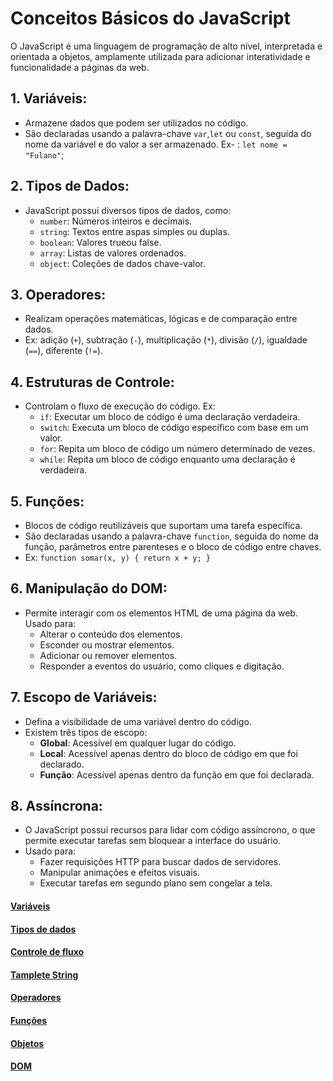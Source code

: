 # Conceitos Básicos do JavaScript

O JavaScript é uma linguagem de programação de alto nível, interpretada e orientada a objetos, amplamente utilizada para adicionar interatividade e funcionalidade a páginas da web.

## 1. Variáveis:

- Armazene dados que podem ser utilizados no código.
- São declaradas usando a palavra-chave `var`,`let` ou `const`, seguida do nome da variável e do valor a ser armazenado. 
Ex- : `let nome = "Fulano"`;

## 2. Tipos de Dados:

- JavaScript possui diversos tipos de dados, como:
  - `number`: Números inteiros e decimais.
  - `string`: Textos entre aspas simples ou duplas.
  - `boolean`: Valores trueou false.
  - `array`: Listas de valores ordenados.
  - `object`: Coleções de dados chave-valor.

## 3. Operadores:

- Realizam operações matemáticas, lógicas e de comparação entre dados.
- Ex: adição (`+`), subtração (`-`), multiplicação (`*`), divisão (`/`), igualdade (`==`), diferente (`!=`).

## 4. Estruturas de Controle:

- Controlam o fluxo de execução do código.
Ex:
  - `if`: Executar um bloco de código é uma declaração verdadeira.
  - `switch`: Executa um bloco de código específico com base em um valor.
  - `for`: Repita um bloco de código um número determinado de vezes.
  - `while`: Repita um bloco de código enquanto uma declaração é verdadeira.

## 5. Funções:

- Blocos de código reutilizáveis ​​que suportam uma tarefa específica.
- São declaradas usando a palavra-chave `function`, seguida do nome da função, parâmetros entre parenteses e o bloco de código entre chaves.
- Ex: `function somar(x, y) { return x + y; }`

## 6. Manipulação do DOM:

- Permite interagir com os elementos HTML de uma página da web.
Usado para:
  - Alterar o conteúdo dos elementos.
  - Esconder ou mostrar elementos.
  - Adicionar ou remover elementos.
  - Responder a eventos do usuário, como cliques e digitação.

## 7. Escopo de Variáveis:

- Defina a visibilidade de uma variável dentro do código.
- Existem três tipos de escopo:
  - **Global**: Acessível em qualquer lugar do código.
  - **Local**: Acessível apenas dentro do bloco de código em que foi declarado.
  - **Função**: Acessível apenas dentro da função em que foi declarada.

## 8. Assíncrona:

- O JavaScript possui recursos para lidar com código assíncrono, o que permite executar tarefas sem bloquear a interface do usuário.
- Usado para:
  - Fazer requisições HTTP para buscar dados de servidores.
  - Manipular animações e efeitos visuais.
  - Executar tarefas em segundo plano sem congelar a tela.

#### [Variáveis](../Conceitos-base/variaveis/variaveis.md)

#### [Tipos de dados](../Conceitos-base/Tipos-de-dados/tipos-de-dados.md)

#### [Controle de fluxo](../Conceitos-base/controle-de-fluxo/controle-fluxo.md)

#### [Tamplete String](../Conceitos-base/definição/Tamplate-String/TamplateString.md)

#### [Operadores](../Conceitos-base/operadores/operadores.md)

#### [Funções](../Conceitos-base/Funções/functions.md)

#### [Objetos](../Conceitos-base/Objetos/objetos.md)

#### [DOM](../Conceitos-base/DOM/dom.md)